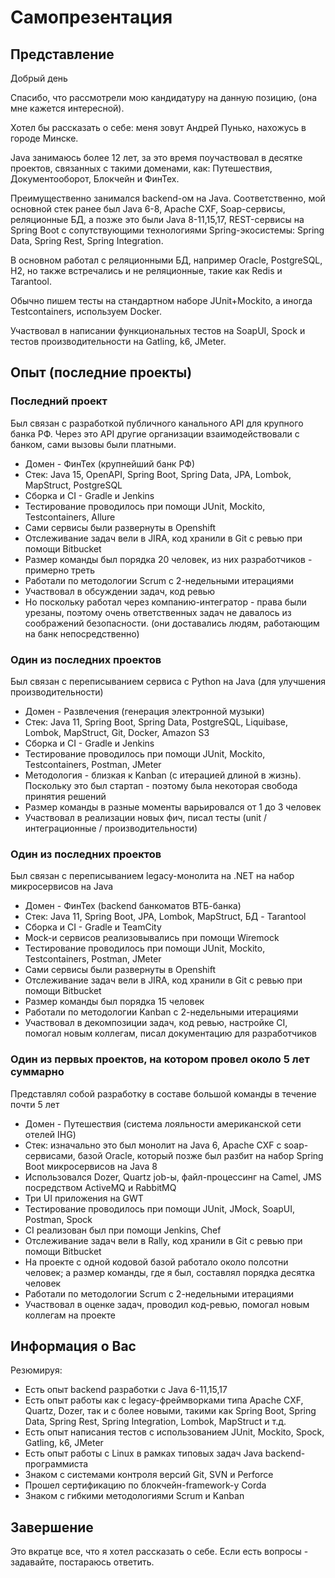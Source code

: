 
# Самопрезентация

## Представление
Добрый день

Спасибо, что рассмотрели мою кандидатуру на данную позицию, (она мне кажется интересной).

Хотел бы рассказать о себе: меня зовут Андрей Пунько, нахожусь в городе Минске.

Java занимаюсь более 12 лет, за это время поучаствовал в десятке проектов, связанных с такими доменами, как: 
Путешествия, Документооборот, Блокчейн и ФинТех.

Преимущественно занимался backend-ом на Java. Соответственно, мой основной стек ранее был Java 6-8, Apache CXF, Soap-сервисы, реляционные БД, 
а позже это были Java 8-11,15,17, REST-сервисы на Spring Boot с сопутствующими технологиями Spring-экосистемы: 
Spring Data, Spring Rest, Spring Integration.

В основном работал с реляционными БД, например Oracle, PostgreSQL, H2, но также встречались и не реляционные,
такие как Redis и Tarantool.

Обычно пишем тесты на стандартном наборе JUnit+Mockito, а иногда Testcontainers, используем Docker.

Участвовал в написании функциональных тестов на SoapUI, Spock и тестов производительности на Gatling, k6, JMeter.


## Опыт (последние проекты)

### Последний проект
  Был связан с разработкой публичного канального API для крупного банка РФ.
  Через это API другие организации взаимодействовали с банком, сами вызовы были платными.
- Домен - ФинТех (крупнейший банк РФ)
- Стек: Java 15, OpenAPI, Spring Boot, Spring Data, JPA, Lombok, MapStruct, PostgreSQL
- Сборка и CI - Gradle и Jenkins
- Тестирование проводилось при помощи JUnit, Mockito, Testcontainers, Allure
- Сами сервисы были развернуты в Openshift
- Отслеживание задач вели в JIRA, код хранили в Git с ревью при помощи Bitbucket
- Размер команды был порядка 20 человек, из них разработчиков - примерно треть
- Работали по методологии Scrum с 2-недельными итерациями
- Участвовал в обсуждении задач, код ревью
- Но поскольку работал через компанию-интегратор - права были урезаны, поэтому очень ответственных задач не давалось из соображений безопасности.
  (они доставались людям, работающим на банк непосредственно)


### Один из последних проектов
  Был связан с переписыванием сервиса с Python на Java (для улучшения производительности)
- Домен - Развлечения (генерация электронной музыки)
- Стек: Java 11, Spring Boot, Spring Data, PostgreSQL, Liquibase, Lombok, MapStruct, Git, Docker, Amazon S3
- Сборка и CI - Gradle и Jenkins
- Тестирование проводилось при помощи JUnit, Mockito, Testcontainers, Postman, JMeter
- Методология - близкая к Kanban (с итерацией длиной в жизнь). Поскольку это был стартап - поэтому была 
  некоторая свобода принятия решений 
- Размер команды в разные моменты варьировался от 1 до 3 человек
- Участвовал в реализации новых фич, писал тесты (unit / интеграционные / производительности)

### Один из последних проектов
  Был связан с переписыванием legacy-монолита на .NET на набор микросервисов на Java
- Домен - ФинТех (backend банкоматов ВТБ-банка)
- Стек: Java 11, Spring Boot, JPA, Lombok, MapStruct, БД - Tarantool
- Сборка и CI - Gradle и TeamCity
- Mock-и сервисов реализовывались при помощи Wiremock
- Тестирование проводилось при помощи JUnit, Mockito, Testcontainers, Postman, JMeter
- Сами сервисы были развернуты в Openshift
- Отслеживание задач вели в JIRA, код хранили в Git с ревью при помощи Bitbucket
- Размер команды был порядка 15 человек
- Работали по методологии Kanban с 2-недельными итерациями
- Участвовал в декомпозиции задач, код ревью, настройке CI, помогал новым коллегам, писал документацию для разработчиков

### Один из первых проектов, на котором провел около 5 лет суммарно
  Представлял собой разработку в составе большой команды в течение почти 5 лет
- Домен - Путешествия (система лояльности американской сети отелей IHG)
- Стек: изначально это был монолит на Java 6, Apache CXF с soap-сервисами, базой Oracle,
который позже был разбит на набор Spring Boot микросервисов на Java 8
- Использовался Dozer, Quartz job-ы, файл-процессинг на Camel, JMS посредством ActiveMQ и RabbitMQ
- Три UI приложения на GWT
- Тестирование проводилось при помощи JUnit, JMock, SoapUI, Postman, Spock
- CI реализован был при помощи Jenkins, Chef
- Отслеживание задач вели в Rally, код хранили в Git с ревью при помощи Bitbucket
- На проекте с одной кодовой базой работало около полсотни человек; а размер команды, где я был, составлял порядка десятка человек
- Работали по методологии Scrum с 2-недельными итерациями
- Участвовал в оценке задач, проводил код-ревью, помогал новым коллегам на проекте


## Информация о Вас
Резюмируя:
- Есть опыт backend разработки c Java 6-11,15,17
- Есть опыт работы как с legacy-фреймворками типа Apache CXF, Quartz, Dozer, 
  так и с более новыми, такими как Spring Boot, Spring Data, Spring Rest, Spring Integration, Lombok, MapStruct и т.д.
- Есть опыт написания тестов с использованием JUnit, Mockito, Spock, Gatling, k6, JMeter
- Есть опыт работы с Linux в рамках типовых задач Java backend-программиста
- Знаком с системами контроля версий Git, SVN и Perforce
- Прошел сертификацию по блокчейн-framework-у Corda
- Знаком с гибкими методологиями Scrum и Kanban


## Завершение
Это вкратце все, что я хотел рассказать о себе. Если есть вопросы - задавайте, постараюсь ответить.
